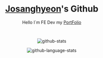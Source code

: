 <h1 align="center"><a href="https://josanghyeon.vercel.app/">Josanghyeon</a>'s Github</h1>
<p align="center">Hello I`m FE Dev my <a href="https://josanghyeon.vercel.app/">PortFolio</a></p>
<br/>
<div align="center">

![github-stats](https://github-readme-stats.vercel.app/api?username=SHCho5921&count_private=true&theme=dracula)
<br/>

![github-language-stats](https://github-readme-stats.vercel.app/api/top-langs/?username=SHCho5921&show_icons=true&hide_border=true&title_color=004386&icon_color=004386&layout=compact)
</div>

